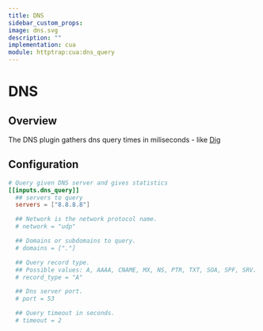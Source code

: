 ```yaml
---
title: DNS
sidebar_custom_props:
image: dns.svg
description: ""
implementation: cua
module: httptrap:cua:dns_query
---
```


# DNS

## Overview

The DNS plugin gathers dns query times in miliseconds - like [Dig](<https://en.wikipedia.org/wiki/Dig_(command)>)

## Configuration

```toml
# Query given DNS server and gives statistics
[[inputs.dns_query]]
  ## servers to query
  servers = ["8.8.8.8"]

  ## Network is the network protocol name.
  # network = "udp"

  ## Domains or subdomains to query.
  # domains = ["."]

  ## Query record type.
  ## Possible values: A, AAAA, CNAME, MX, NS, PTR, TXT, SOA, SPF, SRV.
  # record_type = "A"

  ## Dns server port.
  # port = 53

  ## Query timeout in seconds.
  # timeout = 2
```
